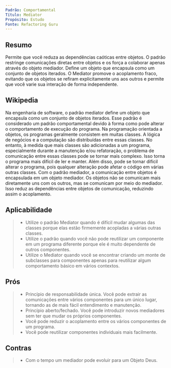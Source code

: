 ```yaml
---
Padrão: Comportamental
Título: Mediator
Propósito: Estudo
Fonte: Refactoring Guru
---
```


## Resumo
Permite que você reduza as dependências caóticas entre objetos. O padrão restringe comunicações diretas entre objetos e os força a colaborar apenas através do
objeto mediador.
Define um objeto que encapsula como um conjunto de objetos iterados. O Mediator promove o acoplamento fraco, evitando que os objetos se refiram explicitamente
uns aos outros e permite que você varie sua interação de forma independente.


## Wikipedia

Na engenharia de software, o padrão mediator define um objeto que encapsula como um conjunto de objetos iterados. Esse padrão é considerado um padrão
comportamental devido à forma como pode alterar o comportamento de execução do programa. Na programação orientada a objetos, os programas geralmente consistem 
em muitas classes. A lógica de negócios e a computação são distribuídas entre essas classes. No entanto, à medida que mais classes são adicionadas a um programa,
especialmente durante a manutenção e/ou refatoração, o problema de comunicação entre essas classes pode se tornar mais complexo. Isso torna o programa mais
difícil de ler e manter. Além disso, pode se tornar difícil alterar o programa, pois qualquer alteração pode afetar o código em várias outras classes. Com o
padrão mediador, a comunicação entre objetos é encapsulada em um objeto mediador. Os objetos não se comunicam mais diretamente uns com os outros, mas se
comunicam por meio do mediador. Isso reduz as dependências entre objetos de comunicação, reduzindo assim o acoplamento.


## Aplicabilidade

> * Utilize o padrão Mediator quando é difícil mudar algumas das classes porque elas estão firmemente acopladas a várias outras classes.
> * Utilize o padrão quando você não pode reutilizar um componente em um programa diferente porque ele é muito dependente de outros componentes.
> * Utilize o Mediator quando você se encontrar criando um monte de subclasses para componentes apenas para reutilizar algum comportamento básico em vários
>  contextos.


## Prós
> * Princípio de responsabilidade única. Você pode extrair as comunicações entre vários componentes para um único lugar, tornando as de mais fácil entendimento 
> e manutenção.
> * Princípio aberto/fechado. Você pode introduzir novos mediadores sem ter que mudar os próprios componentes.
> * Você pode reduzir o acoplamento entre os vários componentes de um programa.
> * Você pode reutilizar componentes individuais mais facilmente.


## Contras
> * Com o tempo um mediador pode evoluir para um Objeto Deus.
